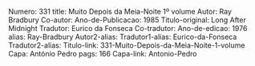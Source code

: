 Numero: 331
title: Muito Depois da Meia-Noite 1º volume
Autor: Ray Bradbury
Co-autor: 
Ano-de-Publicacao: 1985
Titulo-original: Long After Midnight
Tradutor: Eurico da Fonseca
Co-tradutor: 
Ano-de-edicao: 1976
alias: Ray-Bradbury
Autor2-alias: 
Tradutor1-alias: Eurico-da-Fonseca
Tradutor2-alias: 
Titulo-link: 331-Muito-Depois-da-Meia-Noite-1-volume
Capa: António Pedro
pags: 166
Capa-link: Antonio-Pedro